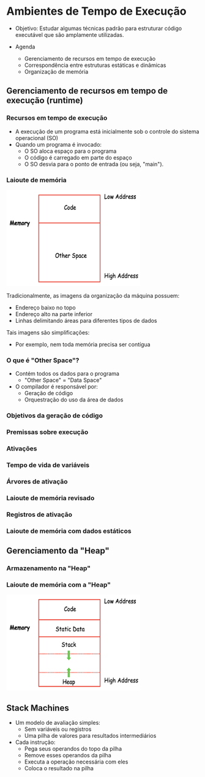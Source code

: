 # Ambientes de Tempo de Execução

- Objetivo: Estudar algumas técnicas padrão para estruturar código executável que são amplamente utilizadas.

- Agenda
   + Gerenciamento de recursos em tempo de execução
   + Correspondência entre estruturas estáticas e dinâmicas
   + Organização de memória

## Gerenciamento de recursos em tempo de execução (runtime)

### Recursos em tempo de execução 
   
+ A execução de um programa está inicialmente sob o controle do sistema operacional (SO)
+ Quando um programa é invocado:
   - O SO aloca espaço para o programa
   - O código é carregado em parte do espaço
   - O SO desvia para o ponto de entrada (ou seja, "main").

### Laioute de memória
<img src="https://github.com/MATA61-IC-2022-2/MATA61-2022-2/blob/8f7d5adbf703476ac065a7861dc298a40213136d/Aulas/figuras/Screen%20Shot%202022-08-30%20at%2020.18.01.png" width="350" height="250">

Tradicionalmente, as imagens da organização da máquina possuem:
- Endereço baixo no topo
- Endereço alto na parte inferior
- Linhas delimitando áreas para diferentes tipos de dados

Tais imagens são simplificações:
- Por exemplo, nem toda memória precisa ser contígua

### O que é "Other Space"?

- Contém todos os dados para o programa
   + "Other Space" = "Data Space"
- O compilador é responsável por:
   + Geração de código
   + Orquestração do uso da área de dados

### Objetivos da geração de código

### Premissas sobre execução

### Ativações

### Tempo de vida de variáveis

### Árvores de ativação

### Laioute de memória revisado

### Registros de ativação

### Laioute de memória com dados estáticos

## Gerenciamento da "Heap"

### Armazenamento na "Heap"

###  Laioute de memória com a "Heap" 

<img src="https://github.com/MATA61-IC-2022-2/MATA61-2022-2/blob/f22c3174ad2daaeb7191d5bceaae3c1d6f7d5d73/Aulas/figuras/Screen%20Shot%202022-08-30%20at%2020.54.14.png" width="350" height="250">

## Stack Machines

+ Um modelo de avaliação simples:
   - Sem variáveis ou registros
   - Uma pilha de valores para resultados intermediários
+ Cada instrução:
   - Pega seus operandos do topo da pilha
   - Remove esses operandos da pilha 
   - Executa a operação necessária com eles 
   - Coloca o resultado na pilha

